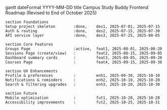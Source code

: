 gantt
    dateFormat  YYYY-MM-DD
    title Campus Study Buddy Frontend Roadmap (Revised to End of October 2025)

    section Foundations
    Setup project skeleton        :done,    des1, 2025-07-01, 2025-07-15
    Auth & routing                :done,    des2, 2025-07-15, 2025-07-30
    API service layer             :done,    des3, 2025-07-25, 2025-08-05

    section Core Features
    Groups Page                   :active,  feat1, 2025-08-01, 2025-08-20
    Sessions Page (create/view)   :         feat2, 2025-08-15, 2025-09-05
    Dashboard summary cards       :         feat3, 2025-09-05, 2025-09-20
    Courses Page                  :         feat4, 2025-09-15, 2025-09-30

    section UX Enhancements
    Profile & preferences         :         enh1, 2025-09-30, 2025-10-10
    Notifications & reminders     :         enh2, 2025-10-10, 2025-10-20
    Search & filtering upgrades   :         enh3, 2025-10-20, 2025-10-30

    section Future
    Mobile optimization           :         fut1, 2025-10-20, 2025-10-28
    Accessibility improvements    :         fut2, 2025-10-25, 2025-10-31
